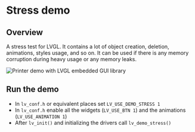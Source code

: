 # Stress demo

## Overview

A stress test for LVGL.
It contains a lot of object creation, deletion, animations, styles usage, and so on. It can be used if there is any memory corruption during heavy usage or any memory leaks.

![Printer demo with LVGL embedded GUI library](https://github.com/lvgl/lvgl/tree/master/demos/stress/screenshot1.gif?raw=true)

## Run the demo
- In `lv_conf.h` or equivalent places set `LV_USE_DEMO_STRESS 1`
- In `lv_conf.h` enable all the widgets (`LV_USE_BTN 1`) and the animations (`LV_USE_ANIMATION 1`)
- After `lv_init()` and initializing the drivers call `lv_demo_stress()`
